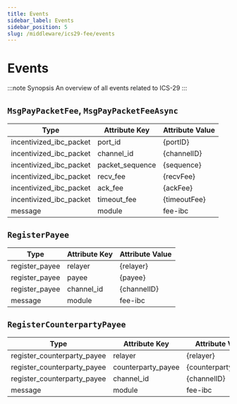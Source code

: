 ```yaml
---
title: Events
sidebar_label: Events
sidebar_position: 5
slug: /middleware/ics29-fee/events
---
```



# Events

:::note Synopsis
An overview of all events related to ICS-29
:::

## `MsgPayPacketFee`, `MsgPayPacketFeeAsync`

| Type                    | Attribute Key   | Attribute Value |
| ----------------------- | --------------- | --------------- |
| incentivized_ibc_packet | port_id         | {portID}        |
| incentivized_ibc_packet | channel_id      | {channelID}     |
| incentivized_ibc_packet | packet_sequence | {sequence}      |
| incentivized_ibc_packet | recv_fee        | {recvFee}       |
| incentivized_ibc_packet | ack_fee         | {ackFee}        |
| incentivized_ibc_packet | timeout_fee     | {timeoutFee}    |
| message                 | module          | fee-ibc         |

## `RegisterPayee`

| Type           | Attribute Key | Attribute Value |
| -------------- | ------------- | --------------- |
| register_payee | relayer       | {relayer}       |
| register_payee | payee         | {payee}         |
| register_payee | channel_id    | {channelID}     |
| message        | module        | fee-ibc         |

## `RegisterCounterpartyPayee`

| Type                        | Attribute Key      | Attribute Value     |
| --------------------------- | ------------------ | ------------------- |
| register_counterparty_payee | relayer            | {relayer}           |
| register_counterparty_payee | counterparty_payee | {counterpartyPayee} |
| register_counterparty_payee | channel_id         | {channelID}         |
| message                     | module             | fee-ibc             |
